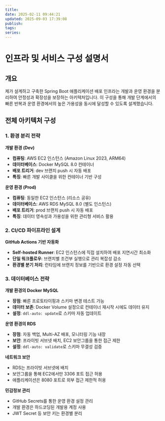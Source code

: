 ```yaml
---
title:
date: 2025-02-11 09:44:21
updated: 2025-09-03 17:39:08
publish:
tags:
series:
---
```

# 인프라 및 서비스 구성 설명서

## 개요

제가 설계하고 구축한 Spring Boot 애플리케이션 배포 인프라는 개발과 운영 환경을 분리하여 안정성과 확장성을 보장하는 아키텍처입니다. 이 구성을 통해 개발 단계에서의 빠른 반복과 운영 환경에서의 높은 가용성을 동시에 달성할 수 있도록 설계했습니다.

## 전체 아키텍처 구성

### 1. 환경 분리 전략

**개발 환경 (Dev)**

- **컴퓨팅**: AWS EC2 인스턴스 (Amazon Linux 2023, ARM64)
- **데이터베이스**: Docker MySQL 8.0 컨테이너
- **배포 트리거**: dev 브랜치 push 시 자동 배포
- **특징**: 빠른 개발 사이클을 위한 컨테이너 기반 구성

**운영 환경 (Prod)**

- **컴퓨팅**: 동일한 EC2 인스턴스 (리소스 공유)
- **데이터베이스**: AWS RDS MySQL 8.0 (별도 인스턴스)
- **배포 트리거**: prod 브랜치 push 시 자동 배포
- **특징**: 데이터 영속성과 가용성을 위한 관리형 서비스 활용

### 2. CI/CD 파이프라인 설계

**GitHub Actions 기반 자동화**

- **Self-hosted Runner**: EC2 인스턴스에 직접 설치하여 배포 지연시간 최소화
- **단일 워크플로우**: 브랜치별 조건부 실행으로 관리 복잡성 감소
- **환경별 분기 처리**: 런타임에 브랜치 정보를 기반으로 환경 설정 자동 선택

### 3. 데이터베이스 전략

**개발 환경의 Docker MySQL**

- **장점**: 빠른 프로토타이핑과 스키마 변경 테스트 가능
- **데이터 보존**: Docker Volume 설정으로 컨테이너 재시작 시에도 데이터 유지
- **설정**: `ddl-auto: update`로 스키마 자동 업데이트

**운영 환경의 RDS**

- **장점**: 자동 백업, Multi-AZ 배포, 모니터링 기능 내장
- **보안**: 프라이빗 서브넷 배치, EC2 보안그룹을 통한 접근 제한
- **설정**: `ddl-auto: validate`로 스키마 무결성 검증

**네트워크 보안**

- RDS는 프라이빗 서브넷에 배치
- 보안그룹을 통해 EC2에서만 3306 포트 접근 허용
- 애플리케이션은 8080 포트로 외부 접근 제한적 허용

**민감정보 관리**

- GitHub Secrets를 통한 운영 환경 설정 관리
- 개발 환경은 하드코딩된 개발용 계정 사용
- JWT Secret 등 보안 키는 환경별 분리